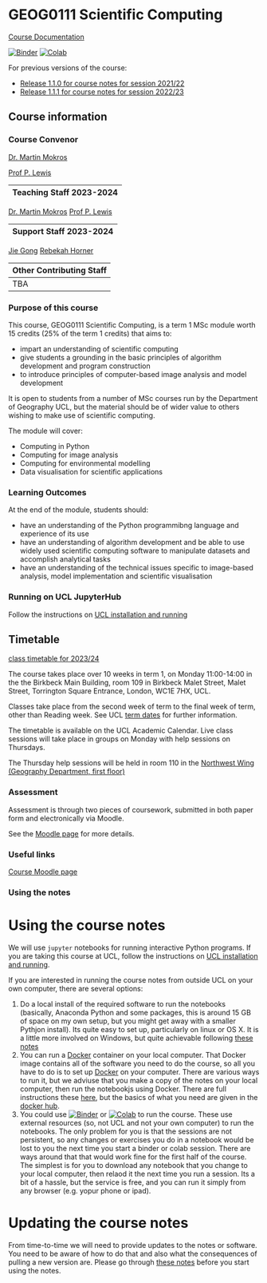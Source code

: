 # GEOG0111 Scientific Computing

[Course Documentation](https://UCL-EO.github.io/geog0111/)

 [![Binder](https://mybinder.org/badge_logo.svg)](https://mybinder.org/v2/gh/UCL-EO/geog0111/HEAD?urlpath=/tree)
 [![Colab](https://colab.research.google.com/assets/colab-badge.svg)](https://colab.research.google.com/github/UCL-EO/geog0111/blob/master/HEAD?urlpath=/tree)
 
 For previous versions of the course:
 
 * [Release 1.1.0 for course notes for session 2021/22](https://github.com/UCL-EO/geog0111/releases/tag/1.1.0)
 * [Release 1.1.1 for course notes for session 2022/23](https://github.com/UCL-EO/geog0111/releases/tag/1.1.1)

## Course information

### Course Convenor 

[Dr. Martin Mokros](mailto:m.mokros@ucl.ac.uk)

[Prof P. Lewis](http://www.geog.ucl.ac.uk/~plewis)

|Teaching Staff 2023-2024|
|---|
[Dr. Martin Mokros](mailto:m.mokros@ucl.ac.uk)
[Prof P. Lewis](http://www.geog.ucl.ac.uk/~plewis)


|Support Staff 2023-2024| 
|---|
[Jie Gong](https://www.ucl.ac.uk/geography/jie-gong)
[Rebekah Horner](https://www.ucl.ac.uk/geography/rebekah-horner)


|Other Contributing Staff|
|---|
|TBA


### Purpose of this course

This course, GEOG0111 Scientific Computing, is a term 1 MSc module worth 15 credits (25% of the term 1 credits) that aims to:

* impart an understanding of scientific computing
* give students a grounding in the basic principles of algorithm development and program construction
* to introduce principles of computer-based image analysis and model development

It is open to students from a number of MSc courses run by the Department of Geography UCL, but the material should be of wider value to others wishing to make use of scientific computing. 

The module will cover:

* Computing in Python
* Computing for image analysis
* Computing for environmental modelling
* Data visualisation for scientific applications

### Learning Outcomes

At the end of the module, students should:

* have an understanding of the Python programmibng language and experience of its use
* have an understanding of algorithm development and be able to use widely used scientific computing software to manipulate datasets and accomplish analytical tasks
* have an understanding of the technical issues specific to image-based analysis, model implementation and scientific visualisation

### Running on UCL JupyterHub

Follow the instructions on [UCL installation and running](notebooks/Install.md)

## Timetable

[class timetable for 2023/24](notebooks/TIMETABLE.md)

The course takes place over 10 weeks in term 1, on Monday 11:00-14:00 in the the Birkbeck Main Building, room 109 in Birkbeck Malet Street, Malet Street, Torrington Square Entrance, London, WC1E 7HX, UCL. 

Classes take place from the second week of term to the final week of term, other than Reading week. See UCL [term dates]() for further information.

The timetable is available on the UCL Academic Calendar. Live class sessions will take place in groups on Monday with help sessions on Thursdays.

The Thursday help sessions will be held in room 110 in the [Northwest Wing (Geography Department, first floor)](https://www.ucl.ac.uk/estates/roombooking/building-location/?id=003)

### Assessment

Assessment is through two pieces of coursework, submitted in both paper form and electronically via Moodle. 

See the [Moodle page](https://www.ucl.ac.uk/students/life-ucl/term-dates-and-closures-2023-24) for more details.

### Useful links

[Course Moodle page](https://www.ucl.ac.uk/students/life-ucl/term-dates-and-closures-2023-24)  

### Using the notes

# Using the course notes

We will use `jupyter` notebooks for running interactive Python programs. If you are taking this course at UCL, 
follow the instructions on [UCL installation and running](notebooks/Install.md). 

If you are interested in running the course notes from outside UCL on your own computer, there are several options:

1. Do a local install of the required software to run the notebooks (basically, Anaconda Python and some packages, this is around 15 GB of space on my own setup, but you might get away with a smaller Pythjon install). Its quite easy to set up, particularly on linux or OS X. It is a little more involved on Windows, but quite achievable following [these notes](notebooks/OutsideInstall-Local.md)
2. You can run a [Docker](https://www.docker.com) container on your local computer. That Docker image contains all of the software you need to do the course, so all you have to do is to set up [Docker](https://www.docker.com) on your computer. There are various ways to run it, but we adviuse that you make a copy of the notes on your local computer, then run the notebookjs using Docker. There are full instructions these [here](OutsideInstall-Docker.md), but the basics of what you need are given in the [docker hub](https://hub.docker.com/repository/docker/proflewis/geog0111).
3. You could use [![Binder](https://mybinder.org/badge_logo.svg)](https://mybinder.org/v2/gh/UCL-EO/geog0111/HEAD?urlpath=/tree) or 
 [![Colab](https://colab.research.google.com/assets/colab-badge.svg)](https://colab.research.google.com/github/UCL-EO/geog0111/blob/master/HEAD?urlpath=/tree) to run the course. These use external resources (so, not UCL and not your own computer) to run the notebooks. The only problem for you is that the sessions are not persistent, so any changes or exercises you do in a notebook would be lost to you the next time you start a binder or colab session. There are ways around that that would work fine for the first half of the course. The simplest is for you to download any notebook that you change to your local computer, then relaod it the next time you run a session. Its a bit of a hassle, but the service is free, and you can run it simply from any browser (e.g. yopur phone or ipad).
 
# Updating the course notes

From time-to-time we will need to provide updates to the notes or software. You need to be aware of how to do that and also what the consequences of pulling a new version are. Please go through [these notes](notebooks/Using-the-course-notes.md) before you start using the notes.
